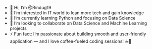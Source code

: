 - 👋 Hi, I’m @Bindug19
- 👀 I’m interested in IT world to lean more tech and gain knowledge
- 🌱 I’m currently learning Python and focusing on Data Science
- 💞️ I’m looking to collaborate on Data Science and Machine Learning projects
- ⚡ Fun fact: I’m passionate about building smooth and user-friendly application — and I love coffee-fueled coding sessions! ☕🚆

<!---
Bindug19/Bindug19 is a ✨ special ✨ repository because its `README.md` (this file) appears on your GitHub profile.
You can click the Preview link to take a look at your changes.
--->
